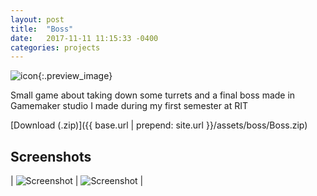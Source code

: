```yaml
---
layout: post
title:  "Boss"
date:   2017-11-11 11:15:33 -0400
categories: projects
---
```


![icon]({{site.url}}/media/Project/Boss/face.png){:.preview_image}

Small game about taking down some turrets and a final boss made in Gamemaker studio I made during my first semester at RIT

<!--more-->

[Download (.zip)]({{ base.url | prepend: site.url }}/assets/boss/Boss.zip)

## Screenshots

| ![Screenshot]({{site.url}}/media/Project/Boss/boss.png) | ![Screenshot]({{site.url}}/media/Project/Boss/boss2.png) |

